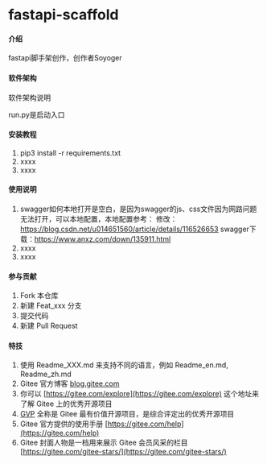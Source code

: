 # fastapi-scaffold

#### 介绍
fastapi脚手架创作，创作者Soyoger


#### 软件架构
软件架构说明

run.py是启动入口



#### 安装教程

1.  pip3 install -r requirements.txt
2.  xxxx
3.  xxxx

#### 使用说明

1.  swagger如何本地打开是空白，是因为swagger的js、css文件因为网路问题无法打开，可以本地配置，本地配置参考：
    修改：https://blog.csdn.net/u014651560/article/details/116526653
    swagger下载：https://www.anxz.com/down/135911.html
2.  xxxx
3.  xxxx

#### 参与贡献

1.  Fork 本仓库
2.  新建 Feat_xxx 分支
3.  提交代码
4.  新建 Pull Request


#### 特技

1.  使用 Readme\_XXX.md 来支持不同的语言，例如 Readme\_en.md, Readme\_zh.md
2.  Gitee 官方博客 [blog.gitee.com](https://blog.gitee.com)
3.  你可以 [https://gitee.com/explore](https://gitee.com/explore) 这个地址来了解 Gitee 上的优秀开源项目
4.  [GVP](https://gitee.com/gvp) 全称是 Gitee 最有价值开源项目，是综合评定出的优秀开源项目
5.  Gitee 官方提供的使用手册 [https://gitee.com/help](https://gitee.com/help)
6.  Gitee 封面人物是一档用来展示 Gitee 会员风采的栏目 [https://gitee.com/gitee-stars/](https://gitee.com/gitee-stars/)
